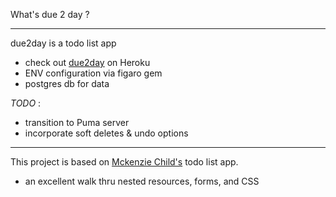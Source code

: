 
What's due 2 day ?
___

due2day is a todo list app
* check out [due2day](http://due2day.herokuapp.com/) on Heroku
* ENV configuration via figaro gem
* postgres db for data

_TODO_ :
* transition to Puma server
* incorporate soft deletes & undo options

___

This project is based on [Mckenzie Child's](http://mackenziechild.me/12-in-12/6/) todo list app.
* an excellent walk thru nested resources, forms, and CSS
